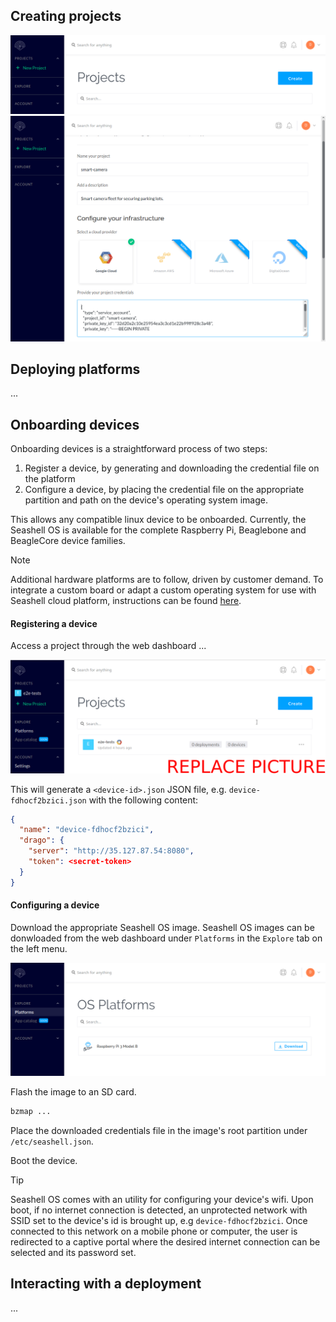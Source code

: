 ## Creating projects

<div>
    <img src="assets/screenshots/home.png" alt="" />
</div>

<div>
    <img src="assets/screenshots/project_creation.png" alt="" />
</div>


## Deploying platforms
...

## Onboarding devices
Onboarding devices is a straightforward process of two steps:
1. Register a device, by generating and downloading the credential file on the platform
2. Configure a device, by placing the credential file on the appropriate partition and path on the device's operating system image.

This allows any compatible linux device to be onboarded. Currently, the Seashell OS is available for the complete Raspberry Pi, Beaglebone and BeagleCore device families.

> [!NOTE]
> Additional hardware platforms are to follow, driven by customer demand. To integrate a custom board or adapt a custom operating system for use with Seashell cloud platform, instructions can be found [here](https://www.google.com).


#### Registering a device
Access a project through the web dashboard ...

<div>
    <img src="assets/screenshots/filler.png" alt="" />
</div>

This will generate a `<device-id>.json` JSON file, e.g. `device-fdhocf2bzici.json`  with the following content:
```json
{
  "name": "device-fdhocf2bzici",
  "drago": {
    "server": "http://35.127.87.54:8080",
    "token": <secret-token>
  }
}
```

#### Configuring a device
Download the appropriate Seashell OS image. Seashell OS images can be donwloaded from the web dashboard under `Platforms` in the `Explore` tab on the left menu.

<div>
    <img src="assets/screenshots/os_platforms.png" alt="" />
</div>


Flash the image to an SD card.

```sh
bzmap ...
```

Place the downloaded credentials file in the image's root partition under `/etc/seashell.json`.

Boot the device.

> [!TIP]
> Seashell OS comes with an utility for configuring your device's wifi. Upon boot, if no internet connection is detected, an unprotected network with SSID set to the device's id is brought up, e.g `device-fdhocf2bzici`. Once connected to this network on a mobile phone or computer, the user is redirected to a captive portal where the desired internet connection can be selected and its password set. 


## Interacting with a deployment
...
